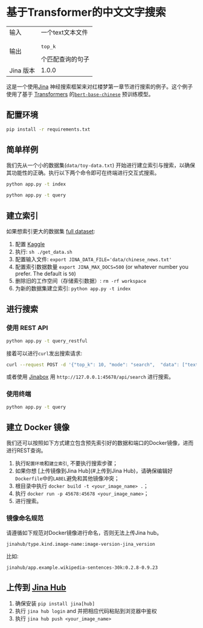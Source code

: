 # 基于Transformer的中文文字搜索

<table>
  <tr>
    <td>
      输入
    </td>
    <td>
      一个text文本文件
    </td>
  </tr>
  <tr>
    <td>
      输出
    </td>
    <td>
      <pre>top_k</pre> 个匹配查询的句子
    </td>
  </tr>
  <tr>
    <td>
      Jina 版本
    </td>
    <td>
      1.0.0
    </td>
  </tr>
</table>

这是一个使用[Jina](http://www.jina.ai) 神经搜索框架来对红楼梦第一章节进行搜索的例子。这个例子使用了基于 [Transformers](https://huggingface.co) 的[`bert-base-chinese`](https://huggingface.co/bert-base-chinese) 预训练模型。

## 配置环境

```sh
pip install -r requirements.txt
```

## 简单样例

我们先从一个小的数据集(`data/toy-data.txt`) 开始进行建立索引与搜索，以确保其功能性的正确。执行以下两个命令即可在终端进行交互式搜索。

```sh
python app.py -t index
```

```sh
python app.py -t query
```

## 建立索引

如果想索引更大的数据集 [full dataset](https://www.kaggle.com/noxmoon/chinese-official-daily-news-since-2016):

1. 配置 [Kaggle](https://www.kaggle.com/docs/api#getting-started-installation-&-authentication)
2. 执行: `sh ./get_data.sh`
3. 配置输入文件: `export JINA_DATA_FILE='data/chinese_news.txt'`
4. 配置索引数据数量 `export JINA_MAX_DOCS=500` (or whatever number you prefer. The default is `50`)
5. 删除旧的工作空间（存储索引数据）: `rm -rf workspace`
6. 为新的数据集建立索引: `python app.py -t index`

## 进行搜索

### 使用 REST API

```sh
python app.py -t query_restful
```

接着可以进行`curl`发出搜索请求:

```sh
curl --request POST -d '{"top_k": 10, "mode": "search",  "data": ["text: 满纸荒唐言，一把辛酸泪"]}' -H 'Content-Type: application/json' 'http://0.0.0.0:45678/api/search'
````

或者使用 [Jinabox](https://jina.ai/jinabox.js/) 用 `http://127.0.0.1:45678/api/search` 进行搜索。

### 使用终端

```sh
python app.py -t query
```

## 建立 Docker 镜像

我们还可以按照如下方式建立包含预先索引好的数据和端口的Docker镜像，进而进行REST查询。

1. 执行`配置环境`和`建立索引`, 不要执行搜索步骤；
2. 如果你想 [上传镜像到Jina Hub](#上传到Jina Hub)，请确保编辑好`Dockerfile`中的`LABEL`避免和其他镜像冲突；
3. 根目录中执行 `docker build -t <your_image_name> .`；
5. 执行 `docker run -p 45678:45678 <your_image_name>`；
6. 进行搜索。

### 镜像命名规范

请遵循如下规范对Docker镜像进行命名，否则无法上传Jina hub。

```
jinahub/type.kind.image-name:image-version-jina_version
```

比如:

```
jinahub/app.example.wikipedia-sentences-30k:0.2.8-0.9.23
```

## 上传到 [Jina Hub](https://github.com/jina-ai/jina-hub)

1. 确保安装 `pip install jina[hub]`
2. 执行 `jina hub login` and 并把相应代码粘贴到浏览器中鉴权
3. 执行 `jina hub push <your_image_name>`
